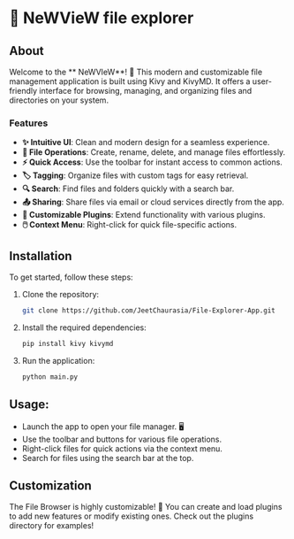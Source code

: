 # 📁 NeWVieW file explorer

## About
Welcome to the ** NeWVIeW**! 🌟 This modern and customizable file management application is built using Kivy and KivyMD. It offers a user-friendly interface for browsing, managing, and organizing files and directories on your system. 

### Features
- **✨ Intuitive UI**: Clean and modern design for a seamless experience.
- **📂 File Operations**: Create, rename, delete, and manage files effortlessly.
- **⚡ Quick Access**: Use the toolbar for instant access to common actions.
- **🏷️ Tagging**: Organize files with custom tags for easy retrieval.
- **🔍 Search**: Find files and folders quickly with a search bar.
- **📤 Sharing**: Share files via email or cloud services directly from the app.
- **🔌 Customizable Plugins**: Extend functionality with various plugins.
- **🖱️ Context Menu**: Right-click for quick file-specific actions.

## Installation
To get started, follow these steps:

1. Clone the repository:
   ```bash
   git clone https://github.com/JeetChaurasia/File-Explorer-App.git

2. Install the required dependencies:
   ```bash
   pip install kivy kivymd
   
3. Run the application:
   ```bash
   python main.py
   
 ## Usage:
-    Launch the app to open your file manager. 🖥️
-    Use the toolbar and buttons for various file operations.
-    Right-click files for quick actions via the context menu.
-    Search for files using the search bar at the top.

 ## Customization

The File Browser is highly customizable! 🎨 You can create and load plugins to add new features or modify existing ones. Check out the plugins directory for examples!
